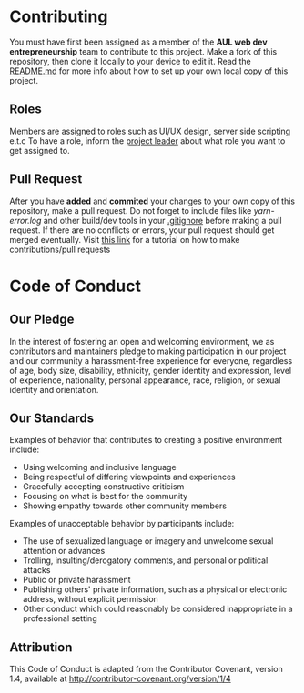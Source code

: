 # Contributing
You must have first been assigned as a member of the **AUL web dev entrepreneurship**  team to contribute to this project. Make a fork of this repository, then clone it locally to your device to edit it. Read the [README.md](README.md) for more info about how to set up your own local copy of this project.
## Roles
Members are assigned to roles such as UI/UX design, server side scripting e.t.c To have a role, inform the [project leader](https://github.com/Tekipeps) about what role you want to get assigned to.

## Pull Request
After you have **added** and **commited** your changes to your own copy of this repository, make a pull request. Do not forget to include files like *yarn-error.log* and other build/dev tools in your [.gitignore](.gitignore) before making a pull request. If there are no conflicts or errors, your pull request should get merged eventually. Visit [this link](https://github.com/firstcontributions/first-contributions) for a tutorial on how to make contributions/pull requests

# Code of Conduct
## Our Pledge
In the interest of fostering an open and welcoming environment, we as contributors and maintainers pledge to making participation in our project and our community a harassment-free experience for everyone, regardless of age, body size, disability, ethnicity, gender identity and expression, level of experience, nationality, personal appearance, race, religion, or sexual identity and orientation.
## Our Standards
Examples of behavior that contributes to creating a positive environment include:
* Using welcoming and inclusive language
* Being respectful of differing viewpoints and experiences
* Gracefully accepting constructive criticism
* Focusing on what is best for the community
* Showing empathy towards other community members

Examples of unacceptable behavior by participants include:

* The use of sexualized language or imagery and unwelcome sexual attention or advances
* Trolling, insulting/derogatory comments, and personal or political attacks
* Public or private harassment
* Publishing others' private information, such as a physical or electronic address, without explicit permission
* Other conduct which could reasonably be considered inappropriate in a professional setting

## Attribution
This Code of Conduct is adapted from the Contributor Covenant, version 1.4, available at http://contributor-covenant.org/version/1/4
